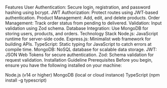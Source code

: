 Features
User Authentication: Secure login, registration, and password hashing using bcrypt.
JWT Authorization: Protect routes using JWT-based authentication.
Product Management: Add, edit, and delete products.
Order Management: Track order status from pending to delivered.
Validation: Input validation using Zod schema.
Database Integration: Use MongoDB for storing users, products, and orders.
Technology Stack
Node.js: JavaScript runtime for server-side code.
Express.js: Minimalist web framework for building APIs.
TypeScript: Static typing for JavaScript to catch errors at compile time.
MongoDB: NoSQL database for scalable data storage.
JWT: JSON Web Tokens for secure authentication.
Zod: Schema validation for request validation.
Installation Guideline
Prerequisites
Before you begin, ensure you have the following installed on your machine:

Node.js (v14 or higher)
MongoDB (local or cloud instance)
TypeScript (npm install -g typescript)
